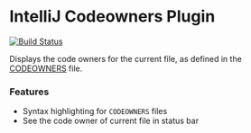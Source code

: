 # IntelliJ Codeowners Plugin

[![Build Status](https://github.com/nerro/intellij-codeowners-plugin/workflows/Build/badge.svg)](https://github.com/nerro/intellij-codeowners-plugin/actions?query=workflow%3ABuild)

<!-- Plugin description start -->
Displays the code owners for the current file, as defined in the
[CODEOWNERS](https://docs.github.com/en/github/creating-cloning-and-archiving-repositories/about-code-owners)
file.

### Features

- Syntax highlighting for `CODEOWNERS` files
- See the code owner of current file in status bar
<!-- Plugin description end -->
